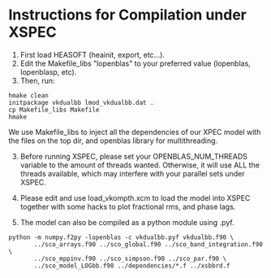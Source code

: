 # Instructions for Compilation under XSPEC

1) First load HEASOFT (heainit, export, etc...).
2) Edit the Makefile_libs "lopenblas" to your preferred value
   (lopenblas, lopenblasp, etc).
3) Then, run:

```
hmake clean
initpackage vkdualbb lmod_vkdualbb.dat .
cp Makefile_libs Makefile
hmake
```

We use Makefile_libs to inject all the dependencies of our
XPEC model with the files on the top dir, and openblas
library for multithreading.

3) Before running XSPEC, please set your OPENBLAS_NUM_THREADS
variable to the amount of threads wanted. Otherwise, it will
use ALL the threads available, which may interfere with your
parallel sets under XSPEC.

4) Please edit and use load_vkompth.xcm to load the model into XSPEC
   together with some hacks to plot fractional rms, and phase lags.

5) The model can also be compiled as a python module using .pyf.

```
python -m numpy.f2py -lopenblas -c vkdualbb.pyf vkdualbb.f90 \
       ../sco_arrays.f90 ../sco_global.f90 ../sco_band_integration.f90 \
       ../sco_mppinv.f90 ../sco_simpson.f90 ../sco_par.f90 \
       ../sco_model_LOGbb.f90 ../dependencies/*.f ../xsbbrd.f
```

